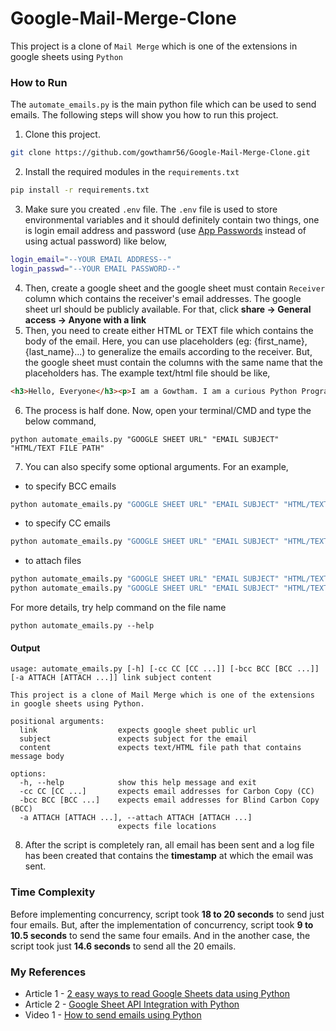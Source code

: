 # Google-Mail-Merge-Clone
This project is a clone of `Mail Merge` which is one of the extensions in google sheets using `Python`
### How to Run
The `automate_emails.py` is the main python file which can be used to send emails. The following steps will show you how to run this project.
1. Clone this project.
```bash
git clone https://github.com/gowthamr56/Google-Mail-Merge-Clone.git
```
2. Install the required modules in the `requirements.txt`
```bash
pip install -r requirements.txt
```
3. Make sure you created `.env` file. The `.env` file is used to store environmental variables and it should definitely contain two things, one is login email address and password (use [App Passwords](https://myaccount.google.com/apppasswords) instead of using actual password) like below,
```bash
login_email="--YOUR EMAIL ADDRESS--"
login_passwd="--YOUR EMAIL PASSWORD--"
```
4. Then, create a google sheet and the google sheet must contain `Receiver` column which contains the receiver's email addresses. The google sheet url should be publicly available. For that, click <b>share -> General access ->  Anyone with a link</b>
5. Then, you need to create either HTML or TEXT file which contains the body of the email. Here, you can use placeholders (eg: {first_name}, {last_name}...) to generalize the emails according to the receiver. But, the google sheet must contain the columns with the same name that the placeholders has. The example text/html file should be like,
```html
<h3>Hello, Everyone</h3><p>I am a Gowtham. I am a curious Python Programmer, Blogger. I write blogs on <a href='medium.com/@gowtham180502'>medium</a> occasionally. To know more about me, then checkout <a href='gowtham.streamlit.app'>here</a></p>
``` 
6. The process is half done. Now, open your terminal/CMD and type the below command,
```shell
python automate_emails.py "GOOGLE SHEET URL" "EMAIL SUBJECT" "HTML/TEXT FILE PATH"
``` 
7. You can also specify some optional arguments. For an example,
* to specify BCC emails
```bash
python automate_emails.py "GOOGLE SHEET URL" "EMAIL SUBJECT" "HTML/TEXT FILE PATH" -bcc "person1@gmail.com" "person2@gmail.com" ...
```
* to specify CC emails
```bash
python automate_emails.py "GOOGLE SHEET URL" "EMAIL SUBJECT" "HTML/TEXT FILE PATH" -cc "person1@gmail.com" "person2@gmail.com" ...
```
* to attach files
```bash
python automate_emails.py "GOOGLE SHEET URL" "EMAIL SUBJECT" "HTML/TEXT FILE PATH" -a "file1" "file 2" ...  --OR--
python automate_emails.py "GOOGLE SHEET URL" "EMAIL SUBJECT" "HTML/TEXT FILE PATH" --attach "file1" "file 2" ...
```
For more details, try help command on the file name
```shell
python automate_emails.py --help
```
#### Output
```
usage: automate_emails.py [-h] [-cc CC [CC ...]] [-bcc BCC [BCC ...]] [-a ATTACH [ATTACH ...]] link subject content

This project is a clone of Mail Merge which is one of the extensions in google sheets using Python.

positional arguments:
  link                  expects google sheet public url
  subject               expects subject for the email
  content               expects text/HTML file path that contains message body

options:
  -h, --help            show this help message and exit
  -cc CC [CC ...]       expects email addresses for Carbon Copy (CC)
  -bcc BCC [BCC ...]    expects email addresses for Blind Carbon Copy (BCC)
  -a ATTACH [ATTACH ...], --attach ATTACH [ATTACH ...]
                        expects file locations
```
8. After the script is completely ran, all email has been sent and a log file has been created that contains the <b>timestamp</b> at which the email was sent.
### Time Complexity
Before implementing concurrency, script took <b>18 to 20 seconds</b> to send just four emails. But, after the implementation of concurrency, script took <b>9 to 10.5 seconds</b> to send the same four emails. And in the another case, the script took just <b>14.6 seconds</b> to send all the 20 emails.
### My References
* Article 1 - [2 easy ways to read Google Sheets data using Python](https://medium.com/geekculture/2-easy-ways-to-read-google-sheets-data-using-python-9e7ef366c775)
* Article 2 - [Google Sheet API Integration with Python](https://blog.devgenius.io/google-sheet-api-integration-with-python-1793795a9bc4)
* Video 1   - [How to send emails using Python](https://youtu.be/JRCJ6RtE3xU)

